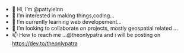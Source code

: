 - 👋 Hi, I’m @pattyleinn
- 👀 I’m interested in making things,coding...
- 🌱 I’m currently learning web developement...
- 💞️ I’m looking to collaborate on projects, mostly geospatial related ...
- 📫 How to reach me ...@theonlypatra and i will be posting on https://dev.to/theonlypatra


<!---
pattyleinn/pattyleinn is a ✨ special ✨ repository because its `README.md` (this file) appears on your GitHub profile.
You can click the Preview link to take a look at your changes.
--->
